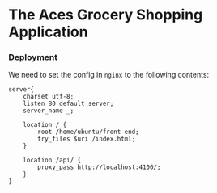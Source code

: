 # The Aces Grocery Shopping Application


### Deployment

We need to set the config in `nginx` to the following contents:
```
server{
	charset utf-8;
	listen 80 default_server;
	server_name _;

	location / {
		root /home/ubuntu/front-end;
		try_files $uri /index.html;
	}

	location /api/ {
		proxy_pass http://localhost:4100/;
	}
}
```
